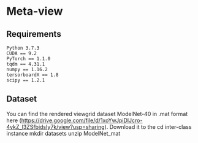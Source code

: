 # Meta-view

## Requirements
    Python 3.7.3
    CUDA == 9.2
    PyTorch == 1.1.0
    tqdm == 4.31.1
    numpy == 1.16.2
    tersorboardX == 1.8
    scipy == 1.2.1
  
## Dataset
You can find the rendered viewgrid dataset ModelNet-40 in .mat format here (https://drive.google.com/file/d/1xoYwJpiDlJcro-4vkZ_l3ZSfbidsIy7k/view?usp=sharing). Download it to the 
    cd inter-class instance
    mkdir datasets
    unzip ModelNet_mat
    
 
